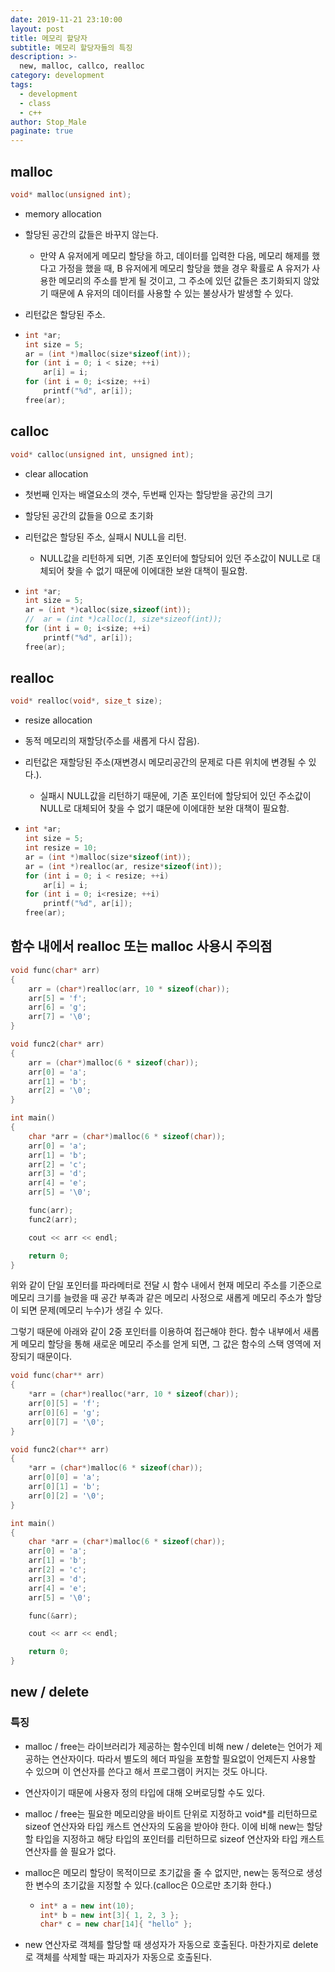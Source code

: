 ```yaml
---
date: 2019-11-21 23:10:00
layout: post
title: 메모리 할당자
subtitle: 메모리 할당자들의 특징
description: >-
  new, malloc, callco, realloc
category: development
tags:
  - development
  - class
  - c++
author: Stop_Male
paginate: true
---
```


## malloc

```c++
void* malloc(unsigned int);
```

* memory allocation

* 할당된 공간의 값들은 바꾸지 않는다.

  * 만약 A 유저에게 메모리 할당을 하고, 데이터를 입력한 다음, 메모리 해제를 했다고 가정을 했을 때, B 유저에게 메모리 할당을 했을 경우 확률로 A 유저가 사용한 메모리의 주소를 받게 될 것이고, 그 주소에 있던 값들은 초기화되지 않았기 때문에 A 유저의 데이터를 사용할 수 있는 불상사가 발생할 수 있다.

* 리턴값은 할당된 주소.

* ``` c++
  int *ar;
  int size = 5;
  ar = (int *)malloc(size*sizeof(int));  
  for (int i = 0; i < size; ++i)
      ar[i] = i;
  for (int i = 0; i<size; ++i)
      printf("%d", ar[i]);
  free(ar);
  ```

## calloc

```c++
void* calloc(unsigned int, unsigned int);
```

* clear allocation

* 첫번째 인자는 배열요소의 갯수, 두번째 인자는 할당받을 공간의 크기

* 할당된 공간의 값들을 0으로 초기화

* 리턴값은 할당된 주소, 실패시 NULL을 리턴.

  * NULL값을 리턴하게 되면, 기존 포인터에 할당되어 있던 주소값이 NULL로 대체되어 찾을 수 없기 때문에 이에대한 보완 대책이 필요함.

* ```c++
  int *ar;
  int size = 5;
  ar = (int *)calloc(size,sizeof(int));
  //  ar = (int *)calloc(1, size*sizeof(int));
  for (int i = 0; i<size; ++i)
      printf("%d", ar[i]);
  free(ar);
  ```

## realloc

```c++
void* realloc(void*, size_t size);
```

* resize allocation

* 동적 메모리의 재할당(주소를 새롭게 다시 잡음).

* 리턴값은 재할당된 주소(재변경시 메모리공간의 문제로 다른 위치에 변경될 수 있다.).

  * 실패시 NULL값을 리턴하기 때문에, 기존 포인터에 할당되어 있던 주소값이 NULL로 대체되어 찾을 수 없기 떄문에 이에대한 보완 대책이 필요함.

* ```c++
  int *ar;
  int size = 5;
  int resize = 10;
  ar = (int *)malloc(size*sizeof(int));
  ar = (int *)realloc(ar, resize*sizeof(int));
  for (int i = 0; i < resize; ++i)
      ar[i] = i;
  for (int i = 0; i<resize; ++i)
      printf("%d", ar[i]);
  free(ar);
  ```

## 함수 내에서 realloc 또는 malloc 사용시 주의점

```c++
void func(char* arr)
{
	arr = (char*)realloc(arr, 10 * sizeof(char));
	arr[5] = 'f';
	arr[6] = 'g';
	arr[7] = '\0';
}

void func2(char* arr)
{
	arr = (char*)malloc(6 * sizeof(char));
	arr[0] = 'a';
	arr[1] = 'b';
	arr[2] = '\0';
}

int main()
{
	char *arr = (char*)malloc(6 * sizeof(char));
	arr[0] = 'a';
	arr[1] = 'b';
	arr[2] = 'c';
	arr[3] = 'd';
	arr[4] = 'e';
	arr[5] = '\0';

	func(arr);
	func2(arr);

	cout << arr << endl;

	return 0;
}
```

위와 같이 단일 포인터를 파라메터로 전달 시 함수 내에서 현재 메모리 주소를 기준으로 메모리 크기를 늘렸을 때 공간 부족과 같은 메모리 사정으로 새롭게 메모리 주소가 할당이 되면 문제(메모리 누수)가 생길 수 있다.

그렇기 때문에 아래와 같이 2중 포인터를 이용하여 접근해야 한다. 함수 내부에서 새롭게 메모리 할당을 통해 새로운 메모리 주소를 얻게 되면, 그 값은 함수의 스택 영역에 저장되기 때문이다.

```c++
void func(char** arr)
{
	*arr = (char*)realloc(*arr, 10 * sizeof(char));
	arr[0][5] = 'f';
	arr[0][6] = 'g';
	arr[0][7] = '\0';
}

void func2(char** arr)
{
	*arr = (char*)malloc(6 * sizeof(char));
	arr[0][0] = 'a';
	arr[0][1] = 'b';
	arr[0][2] = '\0';
}

int main()
{
	char *arr = (char*)malloc(6 * sizeof(char));
	arr[0] = 'a';
	arr[1] = 'b';
	arr[2] = 'c';
	arr[3] = 'd';
	arr[4] = 'e';
	arr[5] = '\0';

	func(&arr);

	cout << arr << endl;

	return 0;
}
```

## new / delete

### 특징 

* malloc / free는 라이브러리가 제공하는 함수인데 비해 new / delete는 언어가 제공하는 연산자이다. 따라서 별도의 헤더 파일을 포함할 필요없이 언제든지 사용할 수 있으며 이 연산자를 쓴다고 해서 프로그램이 커지는 것도 아니다.

* 연산자이기 때문에 사용자 정의 타입에 대해 오버로딩할 수도 있다.

* malloc / free는 필요한 메모리양을 바이트 단위로 지정하고 void*를 리턴하므로 sizeof 연산자와 타입 캐스트 연산자의 도움을 받아야 한다. 이에 비해 new는 할당할 타입을 지정하고 해당 타입의 포인터를 리턴하므로 sizeof 연산자와 타입 캐스트 연산자를 쓸 필요가 없다.

* malloc은 메모리 할당이 목적이므로 초기값을 줄 수 없지만, new는 동적으로 생성한 변수의 초기값을 지정할 수 있다.(calloc은 0으로만 초기화 한다.)

  * ```c++
    int* a = new int(10);
    int* b = new int[3]{ 1, 2, 3 };
    char* c = new char[14]{ "hello" };
    ```

* new 연산자로 객체를 할당할 때 생성자가 자동으로 호출된다. 마찬가지로 delete로 객체를 삭제할 때는 파괴자가 자동으로 호출된다.